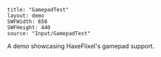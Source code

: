 ```
title: "GamepadTest"
layout: demo
SWFWidth: 650
SWFHeight: 440
source: "Input/GamepadTest"
```

A demo showcasing HaxeFlixel's gamepad support.